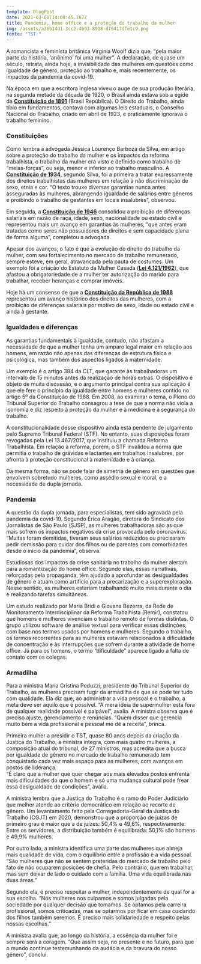```yaml
---
template: BlogPost
date: 2021-03-08T14:08:45.787Z
title: Pandemia, home office e a proteção do trabalho da mulher
img: /assets/a36b14d1-3cc2-4b93-8918-df6417dfe1c9.png
fonte: "TST "
---
```

A romancista e feminista britânica Virginia Woolf dizia que, “pela maior parte da história, ‘anônimo’ foi uma mulher”. A declaração, de quase um século, retrata, ainda hoje, a invisibilidade das mulheres em questões como igualdade de gênero, proteção ao trabalho e, mais recentemente, os impactos da pandemia da covid-19.

Na época em que a escritora inglesa viveu o auge de sua produção literária, na segunda metade da década de 1920, o Brasil ainda estava sob a égide da **[Constituição de 1891](http://www.planalto.gov.br/ccivil_03/constituicao/constituicao91.htm)** (Brasil República). O Direito do Trabalho, ainda tíbio em fundamentos, contava com algumas leis estaduais, o Conselho Nacional do Trabalho, criado em abril de 1923, e praticamente ignorava o trabalho feminino.

### Constituições

Como lembra a advogada Jéssica Lourenço Barboza da Silva, em artigo sobre a proteção do trabalho da mulher e os impactos da reforma trabalhista, o trabalho da mulher era visto e definido como trabalho de “meias-forças”, ou seja, menor e inferior ao trabalho masculino. A **[Constituição de 1934](http://www.planalto.gov.br/ccivil_03/constituicao/constituicao34.htm)**, segundo Silva, foi a primeira a tratar expressamente dos direitos trabalhistas das mulheres em relação à não discriminação de sexo, etnia e cor. “O texto trouxe diversas garantias nunca antes asseguradas às mulheres, abrangendo igualdade de salários entre gêneros e proibindo o trabalho de gestantes em locais insalubres”, observou.

Em seguida, a **[Constituição de 1946](http://www.planalto.gov.br/ccivil_03/constituicao/Constituicao46.htm)** consolidou a proibição de diferenças salariais em razão de raça, idade, sexo, nacionalidade ou estado civil e representou mais um avanço em garantias às mulheres, “que antes eram tratadas como seres não possuidores de direitos e sem capacidade plena de forma alguma”, completou a advogada.

Apesar dos avanços, o fato é que a evolução do direito do trabalho da mulher, com seu fortalecimento no mercado de trabalho remunerado, sempre esteve, em geral, atravancada pela pauta de costumes. Um exemplo foi a criação do Estatuto da Mulher Casada (**[Lei 4.121/1962](http://www.planalto.gov.br/ccivil_03/leis/1950-1969/l4121.htm)**), que afastou a obrigatoriedade de a mulher ter autorização do marido para trabalhar, receber heranças e comprar imóveis.

Hoje há um consenso de que a **[Constituição da República de 1988](http://www.planalto.gov.br/ccivil_03/constituicao/constituicao.htm)** representou um avanço histórico dos direitos das mulheres, com a proibição de diferenças salariais por motivo de sexo, idade ou estado civil e ainda à gestante.

### Igualdades e diferenças

As garantias fundamentais à igualdade, contudo, não afastam a necessidade de que a mulher tenha um amparo legal maior em relação aos homens, em razão não apenas das diferenças de estrutura física e psicológica, mas também dos aspectos ligados à maternidade.

Um exemplo é o artigo 384 da CLT, que garante às trabalhadoras um intervalo de 15 minutos antes da realização de horas extras. O dispositivo é objeto de muita discussão, e o argumento principal contra sua aplicação é que ele fere o princípio da igualdade entre homens e mulheres contido no artigo 5º da Constituição de 1988. Em 2008, ao examinar o tema, o Pleno do Tribunal Superior do Trabalho consagrou a tese de que a norma não viola a isonomia e diz respeito à proteção da mulher e à medicina e à segurança do trabalho.

A constitucionalidade desse dispositivo ainda está pendente de julgamento pelo Supremo Tribunal Federal (STF). No entanto, suas disposições foram revogadas pela Lei 13.467/2017, que instituiu a chamada Reforma Trabalhista. Em relação à reforma, porém, o STF invalidou a norma que permitia o trabalho de grávidas e lactantes em trabalhos insalubres, por afronta à proteção constitucional à maternidade e à criança.

Da mesma forma, não se pode falar de simetria de gênero em questões que envolvem sobretudo mulheres, como assédio sexual e moral, e a necessidade de dupla jornada.

### Pandemia

A questão da dupla jornada, para especialistas, tem sido agravada pela pandemia da covid-19. Segundo Érica Aragão, diretora do Sindicato dos Jornalistas de São Paulo (SJSP), as mulheres trabalhadoras são as que mais sofrem os impactos negativos da crise provocada pelo coronavírus. “Muitas foram demitidas, tiveram seus salários reduzidos ou precisaram pedir demissão para cuidar dos filhos ou de parentes com comorbidades desde o início da pandemia”, observa.

Estudiosas dos impactos da crise sanitária no trabalho da mulher alertam para a romantização do home office. Segundo elas, essas narrativas, reforçadas pela propaganda, têm ajudado a aprofundar as desigualdades de gênero e atuam como artifício para a precarização e a superexploração. Nesse sentido, as mulheres estariam trabalhando muito mais durante o dia e realizando tarefas simultâneas.

Um estudo realizado por Maria Bridi e Giovana Bezerra, da Rede de Monitoramento Interdisciplinar da Reforma Trabalhista (Remir), constatou que homens e mulheres vivenciam o trabalho remoto de formas distintas. O grupo utilizou software de análise textual para verificar essas distinções, com base nos termos usados por homens e mulheres. Segundo o trabalho, os termos recorrentes para as mulheres estavam relacionados à dificuldade de concentração e às interrupções que sofrem durante a atividade de home office. Já para os homens, o termo “dificuldade” aparece ligado à falta de contato com os colegas.

### Armadilha

Para a ministra Maria Cristina Peduzzi, presidente do Tribunal Superior do Trabalho, as mulheres precisam fugir da armadilha de que se pode ter tudo com qualidade. Ela diz que, ao administrar a vida pessoal e o trabalho, a meta deve ser aquilo que é possível. “A mera ideia de supermulher está fora de qualquer realidade possível e palpável”, avalia. A ministra observa que é preciso ajuste, gerenciamento e renúncias. “Quem disser que gerencia muito bem a vida profissional e pessoal me dê a receita”, brinca.

Primeira mulher a presidir o TST, quase 80 anos depois da criação da Justiça do Trabalho, a ministra integra, com mais quatro mulheres, a composição atual do tribunal, de 27 ministros, mas acredita que a busca por igualdade de gênero no mercado de trabalho remunerado tem conquistado cada vez mais espaço para as mulheres, com avanços em postos de liderança.\
“É claro que a mulher que quer chegar aos mais elevados postos enfrenta mais dificuldades do que o homem e só uma mudança cultural pode frear essa desigualdade de condições”, avalia.

A ministra lembra que a Justiça do Trabalho é o ramo do Poder Judiciário que melhor atende ao critério democrático em relação ao recorte de gênero. Um levantamento feito pela Corregedoria-Geral da Justiça do Trabalho (CGJT) em 2020, demonstrou que a proporção de juízas de primeiro grau é maior que a de juízes: 50,4% e 49,6%, respectivamente. Entre os servidores, a distribuição também é equilibrada: 50,1% são homens e 49,9% mulheres.

Por outro lado, a ministra identifica uma parte das mulheres que almeja mais qualidade de vida, com o equilíbrio entre a profissão e a vida pessoal. “São mulheres que não se sentem preteridas do mercado de trabalho pelo fato de não ocuparem posições de chefia. Pelo contrário, querem trabalhar, mas sem deixar de lado o cuidado com a família. Uma vida equilibrada nas duas áreas.”

Segundo ela, é preciso respeitar a mulher, independentemente de qual for a sua escolha. “Nós mulheres nos culpamos e somos julgadas pela sociedade por qualquer decisão que tomamos. Se optamos pela carreira profissional, somos criticadas, mas se optarmos por ficar em casa cuidando dos filhos também seremos. É preciso mais solidariedade e respeito pelas nossas escolhas.”

A ministra avalia que, ao longo da história, a essência da mulher foi e sempre será a coragem. “Que assim seja, no presente e no futuro, para que o mundo continue testemunhando da audácia e da bravura do nosso gênero”, conclui.
